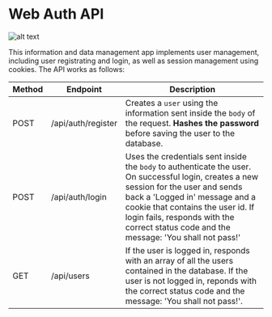 # Web Auth API
![alt text](https://www.eweek.com/imagesvr_ez/b2bezp/2019/02/Red.Lambda.jpg "Red Lambda Logo")

This information and data management app implements user management, including user registrating and login, as well as session management using cookies. The API works as follows:

| Method | Endpoint      | Description                                                                                                                                                                                                                                                                                 |
| ------ | ------------- | ------------------------------------------------------------------------------------------------------------------------------------------------------------------------------------------------------------------------------------------------------------------------------------------- |
| POST   | /api/auth/register | Creates a `user` using the information sent inside the `body` of the request. **Hashes the password** before saving the user to the database.                                                                                                                                                 |
| POST   | /api/auth/login    | Uses the credentials sent inside the `body` to authenticate the user. On successful login, creates a new session for the user and sends back a 'Logged in' message and a cookie that contains the user id. If login fails, responds with the correct status code and the message: 'You shall not pass!' |
| GET    | /api/users    | If the user is logged in, responds with an array of all the users contained in the database. If the user is not logged in, reponds with the correct status code and the message: 'You shall not pass!'.            |

